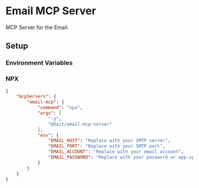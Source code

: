 # Email MCP Server

MCP Server for the Email.

## Setup

### Environment Variables


### NPX

```json
{
    "mcpServers": {
        "email-mcp": {
            "command": "npx",
            "args": [
                "-y",
                "@doit/email-mcp-server"
            ],
            "env": {
                "EMAIL_HOST": "Replace with your SMTP server",
                "EMAIL_PORT": "Replace with your SMTP port",
                "EMAIL_ACCOUNT": "Replace with your email account",
                "EMAIL_PASSWORD": "Replace with your password or app-specific password"
            }
        }
    }
}
```